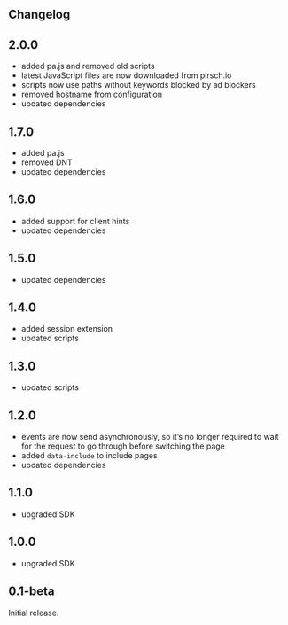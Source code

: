 ## Changelog

## 2.0.0

* added pa.js and removed old scripts
* latest JavaScript files are now downloaded from pirsch.io
* scripts now use paths without keywords blocked by ad blockers
* removed hostname from configuration
* updated dependencies

## 1.7.0

* added pa.js
* removed DNT
* updated dependencies

## 1.6.0

* added support for client hints
* updated dependencies

## 1.5.0

* updated dependencies

## 1.4.0

* added session extension
* updated scripts

## 1.3.0

* updated scripts

## 1.2.0

* events are now send asynchronously, so it’s no longer required to wait for the request to go through before switching the page
* added `data-include` to include pages
* updated dependencies

## 1.1.0

* upgraded SDK

## 1.0.0

* upgraded SDK

## 0.1-beta

Initial release.

